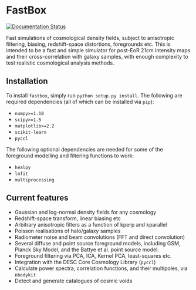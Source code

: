 # FastBox

[![Documentation Status](https://readthedocs.org/projects/fastbox/badge/?version=latest)](https://fastbox.readthedocs.io/en/latest/?badge=latest)

Fast simulations of cosmological density fields, 
subject to anisotropic filtering, biasing, 
redshift-space distortions, foregrounds etc. This 
is intended to be a fast and simple simulator for 
post-EoR 21cm intensity maps and their cross-correlation 
with galaxy samples, with enough complexity to test 
realistic cosmological analysis methods.

## Installation

To install `fastbox`, simply run `python setup.py install`. The following are required dependencies (all of which can be installed via `pip`):

* `numpy>=1.18`
* `scipy>=1.5`
* `matplotlib>=2.2`
* `scikit-learn`
* `pyccl`

The following optional dependencies are needed for some of the foreground modelling and filtering functions to work:

* `healpy`
* `lmfit`
* `multiprocessing`

## Current features

 - Gaussian and log-normal density fields for any cosmology
 - Redshift-space transform, linear biasing etc
 - Arbitrary anisotropic filters as a function of 
   kperp and kparallel
 - Poisson realisations of halo/galaxy samples
 - Radiometer noise and beam convolutions (FFT and direct convolution)
 - Several diffuse and point source foreground models, including GSM, Planck 
   Sky Model, and the Battye et al. point source model.
 - Foreground filtering via PCA, ICA, Kernel PCA, least-squares etc.
 - Integration with the DESC Core Cosmology Library (`pyccl`)
 - Calculate power spectra, correlation functions, and their 
   multipoles, via `nbodykit`
 - Detect and generate catalogues of cosmic voids

